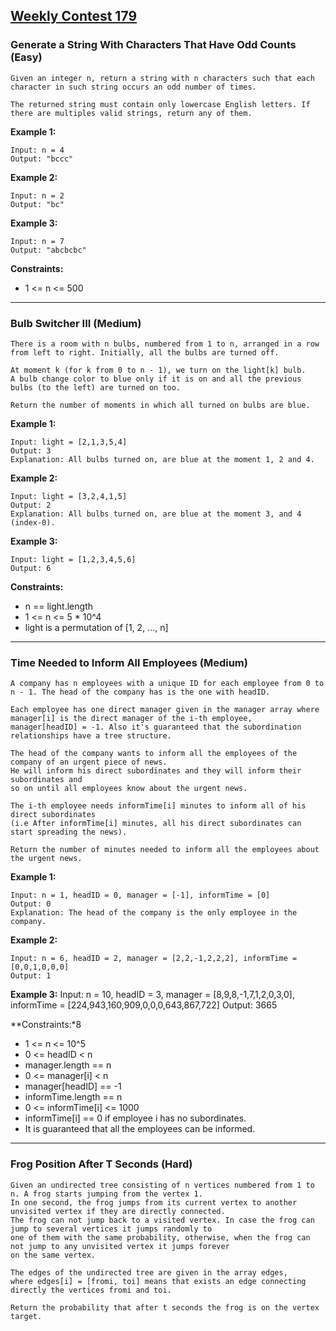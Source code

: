 ## [Weekly Contest 179](https://leetcode.com/contest/weekly-contest-179)

### Generate a String With Characters That Have Odd Counts (Easy)

    Given an integer n, return a string with n characters such that each character in such string occurs an odd number of times.

    The returned string must contain only lowercase English letters. If there are multiples valid strings, return any of them.  

**Example 1:**
    
    Input: n = 4
    Output: "bccc"

**Example 2:**

    Input: n = 2
    Output: "bc"

**Example 3:**
  
    Input: n = 7
    Output: "abcbcbc"

**Constraints:**

- 1 <= n <= 500

---

### Bulb Switcher III (Medium)

    There is a room with n bulbs, numbered from 1 to n, arranged in a row from left to right. Initially, all the bulbs are turned off.

    At moment k (for k from 0 to n - 1), we turn on the light[k] bulb. 
    A bulb change color to blue only if it is on and all the previous bulbs (to the left) are turned on too.

    Return the number of moments in which all turned on bulbs are blue.

**Example 1:**
    
    Input: light = [2,1,3,5,4]
    Output: 3
    Explanation: All bulbs turned on, are blue at the moment 1, 2 and 4.

**Example 2:**

    Input: light = [3,2,4,1,5]
    Output: 2
    Explanation: All bulbs turned on, are blue at the moment 3, and 4 (index-0).

**Example 3:**

    Input: light = [1,2,3,4,5,6]
    Output: 6

**Constraints:**
- n == light.length
- 1 <= n <= 5 * 10^4
- light is a permutation of  [1, 2, ..., n]
 
 ---
 
 ### Time Needed to Inform All Employees (Medium)
 
    A company has n employees with a unique ID for each employee from 0 to n - 1. The head of the company has is the one with headID.

    Each employee has one direct manager given in the manager array where manager[i] is the direct manager of the i-th employee, 
    manager[headID] = -1. Also it's guaranteed that the subordination relationships have a tree structure.

    The head of the company wants to inform all the employees of the company of an urgent piece of news.
    He will inform his direct subordinates and they will inform their subordinates and 
    so on until all employees know about the urgent news.

    The i-th employee needs informTime[i] minutes to inform all of his direct subordinates 
    (i.e After informTime[i] minutes, all his direct subordinates can start spreading the news).

    Return the number of minutes needed to inform all the employees about the urgent news.
 
 **Example 1:**

    Input: n = 1, headID = 0, manager = [-1], informTime = [0]
    Output: 0
    Explanation: The head of the company is the only employee in the company.

**Example 2:**

    Input: n = 6, headID = 2, manager = [2,2,-1,2,2,2], informTime = [0,0,1,0,0,0]
    Output: 1
    
**Example 3:**
    Input: n = 10, headID = 3, manager = [8,9,8,-1,7,1,2,0,3,0], informTime = [224,943,160,909,0,0,0,643,867,722]
    Output: 3665

**Constraints:*8

- 1 <= n <= 10^5
- 0 <= headID < n
- manager.length == n
- 0 <= manager[i] < n
- manager[headID] == -1
- informTime.length == n
- 0 <= informTime[i] <= 1000
- informTime[i] == 0 if employee i has no subordinates.
- It is guaranteed that all the employees can be informed.

---

### Frog Position After T Seconds (Hard)

    Given an undirected tree consisting of n vertices numbered from 1 to n. A frog starts jumping from the vertex 1. 
    In one second, the frog jumps from its current vertex to another unvisited vertex if they are directly connected. 
    The frog can not jump back to a visited vertex. In case the frog can jump to several vertices it jumps randomly to 
    one of them with the same probability, otherwise, when the frog can not jump to any unvisited vertex it jumps forever 
    on the same vertex. 

    The edges of the undirected tree are given in the array edges, 
    where edges[i] = [fromi, toi] means that exists an edge connecting directly the vertices fromi and toi.

    Return the probability that after t seconds the frog is on the vertex target.
